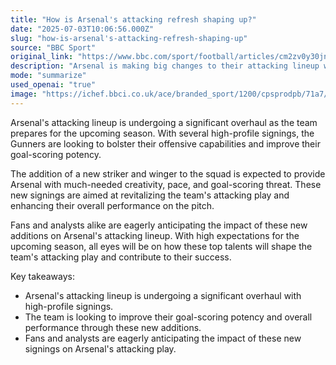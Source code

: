 ```yaml
---
title: "How is Arsenal's attacking refresh shaping up?"
date: "2025-07-03T10:06:56.000Z"
slug: "how-is-arsenal's-attacking-refresh-shaping-up"
source: "BBC Sport"
original_link: "https://www.bbc.com/sport/football/articles/cm2zv0y30jno"
description: "Arsenal is making big changes to their attacking lineup with high-profile signings to improve goal-scoring capabilities. The addition of a new striker and winger is expected to bring creativity, pace, and goal-scoring threat to the team. Fans and analysts are excited to see how these new additions will shape Arsenal's attacking play and contribute to their success in the upcoming season."
mode: "summarize"
used_openai: "true"
image: "https://ichef.bbci.co.uk/ace/branded_sport/1200/cpsprodpb/71a7/live/f0af41d0-5790-11f0-8a02-d376b6d784bd.png"
---
```


Arsenal's attacking lineup is undergoing a significant overhaul as the team prepares for the upcoming season. With several high-profile signings, the Gunners are looking to bolster their offensive capabilities and improve their goal-scoring potency.

The addition of a new striker and winger to the squad is expected to provide Arsenal with much-needed creativity, pace, and goal-scoring threat. These new signings are aimed at revitalizing the team's attacking play and enhancing their overall performance on the pitch.

Fans and analysts alike are eagerly anticipating the impact of these new additions on Arsenal's attacking lineup. With high expectations for the upcoming season, all eyes will be on how these top talents will shape the team's attacking play and contribute to their success.

Key takeaways:
- Arsenal's attacking lineup is undergoing a significant overhaul with high-profile signings.
- The team is looking to improve their goal-scoring potency and overall performance through these new additions.
- Fans and analysts are eagerly anticipating the impact of these new signings on Arsenal's attacking play.